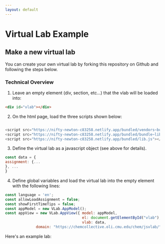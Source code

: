 ```yaml
---
layout: default
---
```


# Virtual Lab Example

## Make a new virtual lab

You can create your own virtual lab by forking this repository on Github and following the steps below.

### Technical Overview

1. Leave an empty element (div, section, etc...) that the vlab will be loaded into:

```html
<div id="vlab"></div>
``` 

2. On the html page, load the three scripts shown below:

```js

<script src="https://nifty-newton-c83258.netlify.app/bundled/vendors~bundle~lib.js"></script>
<script src="https://nifty-newton-c83258.netlify.app/bundled/bundle~lib.js"></script>
<script src="https://nifty-newton-c83258.netlify.app/bundled/lib.js"></script>
```

3. Define the virtual lab as a javascript object (see above for details).

```js
const data = {
assignment: {...
}, ...
}
```

4. Define global variables and load the virtual lab into the empty element with the following lines:

```js
const language = 'en';
const allowLoadAssignment = false;
const showFirstTimeTips = false;
const appModel = new VLab.AppModel();
const appView = new VLab.AppView({ model: appModel,
                                   el: document.getElementById("vlab"),
                                   vlab: data,
              domain: "https://chemcollective.oli.cmu.edu/chem/jsvlab/"});
```



Here's an example lab:

<div id="vlab">
</div>


<script src="https://nifty-newton-c83258.netlify.app/bundled/vendors~bundle~lib.js"></script>
<script src="https://nifty-newton-c83258.netlify.app/bundled/bundle~lib.js"></script>
<script src="https://nifty-newton-c83258.netlify.app/bundled/lib.js"></script>


<script>
        var data = {
            assignment: {
	"assignmentText" : "<em>Ferric thiocyanate Equilibrium:<\/em>  Using the Virtual Laboratory, analyze the ferric thiocyanate equilibrium using Le Chatelier's principle."
},
            configuration: {
  "title": "Iron Thiocyanate Equilibrium",
    "solutionModellers": {
      "specificHeat": "solvent2"
  },
  "solutionViewers": [
	{
      "id": "solutionProperties",
      "displayDefault": true,
      "args": {
        "honorSignificantFigures": false
      }
    	},

        {
      "id": "aqueous",
      "displayDefault": true,
      "args": {
        "unitsToggleEnabled": true
      }
    },
    {
      "id": "solid",
      "displayDefault": true,
      "args": {
        "unitsToggleEnabled": true
      }
    },
    {
      "id": "spectrometer",
      "displayDefault": false
    },
    {
      "id": "particleView",
      "displayDefault": false
    },
    {
      "id": "thermometer",
      "displayDefault": true
    },
    {
      "id": "pH",
      "displayDefault": true
    },
    {
      "id": "vesselTrackingControl",
      "displayDefault": false
    }
  ],
  "transfer": ["precise", "significantFigures","realistic"]
},
            reactions: {
  "REACTIONS": {
    "REACTION": [
      {
        "SPECIES_REF": [
          {
            "id": "0",
            "coefficient": "-1"
          },
          {
            "id": "1",
            "coefficient": "1"
          },
          {
            "id": "2",
            "coefficient": "1"
          }
        ]
      },
	  {
        "SPECIES_REF": [
          {
            "id": 3,
            "coefficient": -1
          },
          {"id": 4,
          "coefficient": -1},
          {"id": 5,
          "coefficient": 1}
        ]
      },
      {
        "SPECIES_REF": [{"id": 3, "coefficient": -1},
 {"id": 0, "coefficient": -1},
 {"id": 8, "coefficient": 1},
 {"id": 1, "coefficient": 1}]
      }
    ]
  }
},
            solutions: {
   "FILESYSTEM": {
      "DIRECTORY": [
         {
            "name": "stockroom", 
            "SOLUTION": [
               {
                  "name": "Distilled H<sub>2</sub>O", 
                  "description": "Distilled Water", 
                  "volume": "3.0", 
                  "vessel": "3LCarboy",
                  "species": [
                     {
                        "id": 0
                     }
                  ]
               },
               {
                "name": "0.1 M Fe(NO<sub>3</sub>)<sub>3</sub>",
                "description": "0.10 M Iron (III) nitrate",
                "volume": 0.1,
                "species": [
                  {"id": 0},
                  {"id": 3, "amount": 0.01},
                  {"id": 6, "amount": 0.03}
                ]
               },
              {
                "name": "0.1 M KSCN",
                "description": "0.10 M Potassium thiocyanate",
                "volume": 0.1,
                "species": [
                  {"id": 0},
                  {"id": 4, "amount": 0.01},
                  {"id": 7, "amount": 0.01}
                ]
               }
            ]
         }
      ]
   }
},
            species: {
    "SPECIES_LIST": {
        "SPECIES": [
            {
                "id": 0,
                "name": "H<sub>2</sub>O",
                "enthalpy": -285.83,
                "entropy": 69.91,
                "state": "l",
                "molecularWeight": 18.016
            },
            {
                "id": 1,
                "name": "H<sup>+</sup>",
                "enthalpy": 0.0,
                "entropy": 0.0,
                "molecularWeight": 1.008
            },
            {
                "id": 2,
                "name": "OH<sup>-</sup>",
                "enthalpy": -229.99,
                "entropy": -10.75,
                "molecularWeight": 17.008
            },
            {
                "id": 3,
                "name": "Fe<sup>3+</sup>",
                "simpleName": "Fe3+",
                "state": "aq",
                "enthalpy": -48.5,
                "entropy": -315.9,
                "density": 3,
                "specificHeat": 0.0,
                "molecularWeight": 55.845,
                "hue": 44.0,
                "saturation": 72.0,
                "value": 96.0,
                "colorConcentration": 0.1
            },
            {
                "id": 4,
                "name": "SCN<sup>-</sup>",
                "simpleName": "SCN-",
                "state": "aq",
                "enthalpy": 76.4,
                "entropy": 144.3,
                "density": 3,
                "specificHeat": -0.165,
                "molecularWeight": 58.08
            },
            {
                "id": 5,
                "name": "FeSCN<sup>2+</sup>",
                "simpleName": "FeSCN2+",
                "state": "aq",
                "enthalpy": 31.25,
                "entropy": -119.0,
                "density": 6,
                "specificHeat": -0.165,
                "molecularWeight": 113.925,
                "hue": 0.0,
                "saturation": 98.0,
                "value": 54.0,
                "colorConcentration": 0.001
            },
            {
                "id": 6,
                "name": "NO<sub>3</sub><sup>-</sup>",
                "simpleName": "NO3-",
                "state": "aq",
                "enthalpy": -207.4,
                "entropy": 146.4,
                "density": 3,
                "specificHeat": -0.333810663,
                "molecularWeight": 62.0049
            },
            {
                "id": 7,
                "name": "K<sup>+</sup>",
                "simpleName": "K+",
                "state": "aq",
                "enthalpy": -252.4,
                "entropy": 102.5,
                "density": 3,
                "specificHeat": 0.133262189,
                "molecularWeight": 39.0983
            },
            {
                "id": 8,
                "name": "FeOH<sup>2+</sup>",
                "simpleName": "FeOH2+",
                "state": "aq",
                "enthalpy": -290.8,
                "entropy": -142.0,
                "density": 4,
                "specificHeat": 0.0,
                "molecularWeight": 72.852
            }
        ]
    }
},
            spectra: {
  "SPECTRA_LIST": {
    "SPECIES": []
  }
}
        };

  const language = 'en';
  const allowLoadAssignment = false;
  const showFirstTimeTips = false;
  const appModel = new VLab.AppModel();
  const appView = new VLab.AppView({ model: appModel,
  el: document.getElementById("vlab"),
  vlab: data,
  domain: "https://chemcollective.oli.cmu.edu/chem/jsvlab/"});
  </script>